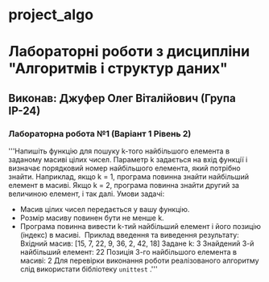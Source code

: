 # project_algo
# Лабораторні роботи з дисципліни "Алгоритмів і структур даних"
## Виконав: Джуфер Олег Віталійович (Група ІР-24)
### Лабораторна робота №1 (Варіант 1 Рівень 2)

'''Напишіть функцію для пошуку k-того найбільшого елемента в заданому масиві цілих чисел. Параметр k задається на вхід функції і визначає порядковий номер найбільшого елемента, який потрібно знайти. Наприклад, якщо k = 1, програма повинна знайти найбільший елемент в масиві. Якщо k = 2, програма повинна знайти другий за величиною елемент, і так далі.
​
Умови задачі:
​
- Масив цілих чисел передається у вашу функцію.
- Розмір масиву повинен бути не менше k.
- Програма повинна вивести k-тий найбільший елемент і його позицію (індекс) в масиві.
​
Приклад введення та виведення результату:
​
Вхідний масив: [15, 7, 22, 9, 36, 2, 42, 18] Задане k: 3 Знайдений 3-й найбільший елемент: 22 Позиція 3-го найбільшого елемента в масиві: 2
​
Для перевірки виконання роботи реалізованого алгоритму слід використати бібліотеку `unittest` .'''